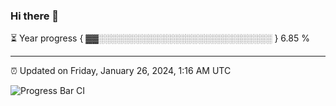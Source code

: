 ### Hi there 👋

⏳ Year progress { ▓▓░░░░░░░░░░░░░░░░░░░░░░░░░░░░ } 6.85 %

---

⏰ Updated on Friday, January 26, 2024, 1:16 AM UTC

![Progress Bar CI](https://github.com/arthurbuhl/arthurbuhl/workflows/Progress%20Bar%20CI/badge.svg)
